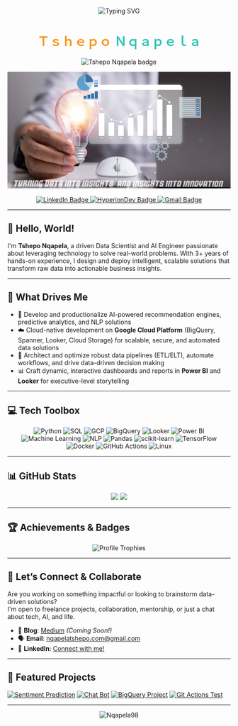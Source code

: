 <p align="center">
  <img src="https://readme-typing-svg.demolab.com?font=Fira+Code&duration=3500&pause=800&color=F7971E&center=true&vCenter=true&width=700&height=60&lines=Tshepo+Nqapela;Data+Scientist+%7C+AI+Engineer" alt="Typing SVG" />
</p>

<h1 align="center">
  <span style="color:#F7971E;">Ｔｓｈｅｐｏ</span> <span style="color:#2EC4B6;">Ｎｑａｐｅｌａ</span>
</h1>

<p align="center">
  <img src="https://img.shields.io/badge/-Tshepo%20Nqapela-F7971E?style=for-the-badge&logo=github&logoColor=white&labelColor=2EC4B6" alt="Tshepo Nqapela badge" />
</p>

![Tshepo's GitHub Banner](https://github.com/Nqapela98/Nqapela98/blob/main/New%20Project.png)

<p align="center">
  <a href="https://www.linkedin.com/in/tshepman/">
    <img src="https://img.shields.io/badge/LinkedIn-Profile-informational?style=flat&logo=linkedin&logoColor=white&color=0D76A8" alt="LinkedIn Badge"/>
  </a>
  <a href="https://www.hyperiondev.com/portfolio/TN23070008879/">
    <img src="https://img.shields.io/badge/HyperionDev-Profile-navy?style=flat&logo=OSF&label=HyperionDev" alt="HyperionDev Badge"/>
  </a>
  <a href="mailto:nqapelatshepo.com@gmail.com">
    <img src="https://img.shields.io/badge/-Gmail-%23EA4335?style=flat&logo=Gmail&logoColor=%23EA4335&label=nqapelatshepo.com%40gmail.com" alt="Gmail Badge"/>
  </a>
</p>

---

## 👋 Hello, World! 

I'm **Tshepo Nqapela**, a driven Data Scientist and AI Engineer passionate about leveraging technology to solve real-world problems. With 3+ years of hands-on experience, I design and deploy intelligent, scalable solutions that transform raw data into actionable business insights.

---

## 🚀 What Drives Me

- 🤖 Develop and productionalize AI-powered recommendation engines, predictive analytics, and NLP solutions
- ☁️ Cloud-native development on **Google Cloud Platform** (BigQuery, Spanner, Looker, Cloud Storage) for scalable, secure, and automated data solutions
- 🔄 Architect and optimize robust data pipelines (ETL/ELT), automate workflows, and drive data-driven decision making
- 📊 Craft dynamic, interactive dashboards and reports in **Power BI** and **Looker** for executive-level storytelling

---

## 💻 Tech Toolbox

<div align="center">

![Python](https://img.shields.io/badge/-Python-3776AB?style=flat-square&logo=python&logoColor=white)
![SQL](https://img.shields.io/badge/-SQL-4479A1?style=flat-square&logo=postgresql&logoColor=white)
![GCP](https://img.shields.io/badge/-GCP-4285F4?style=flat-square&logo=google-cloud&logoColor=white)
![BigQuery](https://img.shields.io/badge/-BigQuery-669DF6?style=flat-square&logo=google-big-query&logoColor=white)
![Looker](https://img.shields.io/badge/-Looker-1A73E8?style=flat-square&logo=looker&logoColor=white)
![Power BI](https://img.shields.io/badge/-PowerBI-F2C811?style=flat-square&logo=powerbi&logoColor=black)
![Machine Learning](https://img.shields.io/badge/-Machine%20Learning-FF6F00?style=flat-square&logo=scikit-learn&logoColor=white)
![NLP](https://img.shields.io/badge/-NLP-4A154B?style=flat-square&logo=spaCy&logoColor=white)
![Pandas](https://img.shields.io/badge/-Pandas-150458?style=flat-square&logo=pandas&logoColor=white)
![scikit-learn](https://img.shields.io/badge/-Scikit--learn-F7931E?style=flat-square&logo=scikit-learn&logoColor=white)
![TensorFlow](https://img.shields.io/badge/-TensorFlow-FF6F00?style=flat-square&logo=tensorflow&logoColor=white)
![Docker](https://img.shields.io/badge/-Docker-2496ED?style=flat-square&logo=docker&logoColor=white)
![GitHub Actions](https://img.shields.io/badge/-GitHub%20Actions-2088FF?style=flat-square&logo=github-actions&logoColor=white)
![Linux](https://img.shields.io/badge/-Linux-FCC624?style=flat-square&logo=linux&logoColor=black)

</div>

---

## 📊 GitHub Stats

<p align="center">
  <img height="150" src="https://github-readme-stats.vercel.app/api?username=Nqapela98&show_icons=true&theme=radical&count_private=true" />
  <img height="150" src="https://github-readme-stats.vercel.app/api/top-langs/?username=Nqapela98&layout=compact&theme=radical" />
</p>

---

## 🏆 Achievements & Badges

<p align="center">
  <img src="https://github-profile-trophy.vercel.app/?username=Nqapela98&theme=radical&margin-w=8&margin-h=8&column=7" alt="Profile Trophies" />
</p>

---

## 🤝 Let’s Connect & Collaborate

Are you working on something impactful or looking to brainstorm data-driven solutions?  
I'm open to freelance projects, collaboration, mentorship, or just a chat about tech, AI, and life.

- 📝 **Blog**: [Medium](https://medium.com/@nqapelatshepo) *(Coming Soon!)*
- 🗣️ **Email**: nqapelatshepo.com@gmail.com
- 👔 **LinkedIn**: [Connect with me!](https://www.linkedin.com/in/tshepman/)

---

## 📌 Featured Projects

[![Sentiment Prediction](https://github-readme-stats.vercel.app/api/pin/?username=Nqapela98&repo=Sentiment_prediction&theme=radical)](https://github.com/Nqapela98/Sentiment_prediction)
[![Chat Bot](https://github-readme-stats.vercel.app/api/pin/?username=Nqapela98&repo=chat_bot&theme=radical)](https://github.com/Nqapela98/chat_bot)
[![BigQuery Project](https://github-readme-stats.vercel.app/api/pin/?username=Nqapela98&repo=bigquery-project&theme=radical)](https://github.com/Nqapela98/bigquery-project)
[![Git Actions Test](https://github-readme-stats.vercel.app/api/pin/?username=Nqapela98&repo=git_actions_test&theme=radical)](https://github.com/Nqapela98/git_actions_test)

---

<p align="center">
  <img src="https://komarev.com/ghpvc/?username=Nqapela98&label=Profile%20views&color=0e75b6&style=flat" alt="Nqapela98" />
</p>
